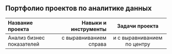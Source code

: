 ## Портфолио проектов по аналитике данных 
| Название проекта | Навыки и инструменты | Задачи проекта |
| :-------------------- | ---------------------: |:---------------------------:|
| Анализ бизнес показателей | с выравниванием справа | и с выравниванием по центру |

